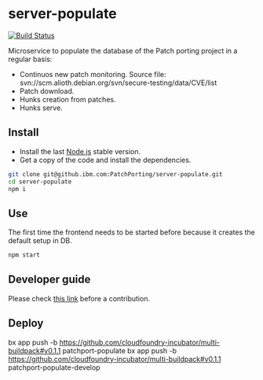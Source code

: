 # server-populate

[![Build Status](https://travis.ibm.com/PatchPorting/server-populate.svg?token=GMH4xFrA9iezVJKqw2zH&branch=master)](https://travis.ibm.com/PatchPorting/server-populate)

Microservice to populate the database of the Patch porting project in a regular basis:

- Continuos new patch monitoring. Source file: svn://scm.alioth.debian.org/svn/secure-testing/data/CVE/list
- Patch download.
- Hunks creation from patches.
- Hunks serve.

## Install

- Install the last [Node.js](https://nodejs.org/download) stable version.
- Get a copy of the code and install the dependencies.

```sh
git clone git@github.ibm.com:PatchPorting/server-populate.git
cd server-populate
npm i
```

## Use

The first time the frontend needs to be started before because it creates the default setup in DB.

```sh
npm start
```

## Developer guide

Please check [this link](https://github.com/IBMResearch/backend-development-guide) before a contribution.

## Deploy

bx app push -b https://github.com/cloudfoundry-incubator/multi-buildpack#v0.1.1 patchport-populate
bx app push -b https://github.com/cloudfoundry-incubator/multi-buildpack#v0.1.1 patchport-populate-develop
